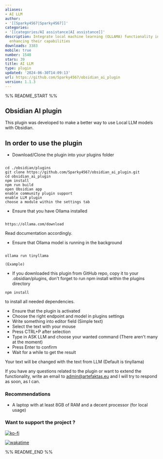 ```yaml
---
aliases:
- AI LLM
author:
- '[[Sparky4567|Sparky4567]]'
categories:
- '[[categories/AI assistance|AI assistance]]'
description: Integrate local machine learning (OLLAMA) functionality into your notes,
  enhancing their capabilities
downloads: 3383
mobile: true
number: 1548
stars: 39
title: AI LLM
type: plugin
updated: '2024-06-30T14:09:13'
url: https://github.com/Sparky4567/obsidian_ai_plugin
version: 1.1.3
---
```


%% README_START %%

## Obsidian AI plugin

This plugin was developed to make a better way to use Local LLM models with Obsidian.

## In order to use the plugin

-   Download/Clone the plugin into your plugins folder

```

cd ./obsidian/plugins
git clone https://github.com/Sparky4567/obsidian_ai_plugin.git
cd obsidian_ai_plugin
npm install
npm run build
open Obsidian app
enable community plugin support
enable LLM plugin
choose a module within the settings tab

```

-   Ensure that you have Ollama installed

```

https://ollama.com/download

```

Read documentation accordingly.

-   Ensure that Ollama model is running in the background

```

ollama run tinyllama

(Example)

```

-   If you downloaded this plugin from GitHub repo, copy it to your .obsidian/plugins, don't forget to run npm install within the plugins directory

```
npm install

```

to install all needed dependencies.

-   Ensure that the plugin is activated
-   Choose the right endpoint and model in plugins settings
-   Write something into editor field (Simple text)
-   Select the text with your mouse
-   Press CTRL+P after selection
-   Type in ASK LLM and choose your wanted command (There aren't many at the moment)
-   Press Enter to confirm
-   Wait for a while to get the result

Your text will be changed with the text from LLM (Default is tinyllama)

If you have any questions related to the plugin or want to extend the functionality, write an email to admin@artefaktas.eu and I will try to respond as soon, as I can.

### Recommendations

-   A laptop with at least 8GB of RAM and a decent processor (for local usage)

### Want to support the project ?

[![ko-fi](https://ko-fi.com/img/githubbutton_sm.svg)](https://ko-fi.com/K3K06VU8Z)

[![wakatime](https://wakatime.com/badge/user/1fbc8005-b2d0-4f4f-93e8-f12d7d25d676/project/018e50a2-95fc-40fa-aed2-18be07c19419.svg)](https://wakatime.com/badge/user/1fbc8005-b2d0-4f4f-93e8-f12d7d25d676/project/018e50a2-95fc-40fa-aed2-18be07c19419)


%% README_END %%